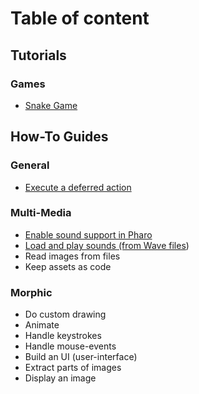 # Table of content

## Tutorials

### Games

* [Snake Game](/tutorials/games/snake-game.md)

## How-To Guides

### General

* [Execute a deferred action](/how-to-guides/general/execute-deferred-action.md)

### Multi-Media

* [Enable sound support in Pharo](/how-to-guides/multi-media/enable-sound-pharo.md)
* [Load and play sounds \(from Wave files](/how-to-guides/multi-media/play-wave-file.md)\)
* Read images from files
* Keep assets as code

### Morphic

* Do custom drawing
* Animate
* Handle keystrokes
* Handle mouse-events
* Build an UI \(user-interface\)
* Extract parts of images
* Display an image



